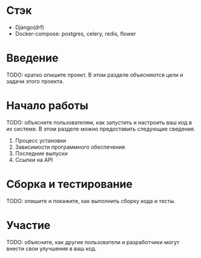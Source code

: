 # Стэк
* Django(drf)
* Docker-compose: postgres, celery, redis, flower

# Введение
TODO: кратко опишите проект. В этом разделе объясняются цели и задачи этого проекта. 

# Начало работы
TODO: объясните пользователям, как запустить и настроить ваш код в их системе. В этом разделе можно предоставить следующие сведения.
1.	Процесс установки
2.	Зависимости программного обеспечения
3.	Последние выпуски
4.	Ссылки на API

# Сборка и тестирование
TODO: опишите и покажите, как выполнить сборку кода и тесты. 

# Участие
TODO: объясните, как другие пользователи и разработчики могут внести свои улучшения в ваш код. 
